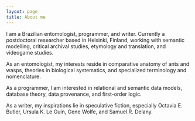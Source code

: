 ```yaml
---
layout: page
title: About me
---
```


I am a Brazilian entomologist, programmer, and writer. Currently a postdoctoral researcher based in Helsinki, Finland, working with semantic modelling, critical archival studies, etymology and translation, and videogame studies.

As an entomologist, my interests reside in comparative anatomy of ants and wasps, theories in biological systematics, and specialized terminology and nomenclature.

As a programmer, I am interested in relational and semantic data models, database theory, data provenance, and first-order logic.

As a writer, my inspirations lie in speculative fiction, especially Octavia E. Butler, Ursula K. Le Guin, Gene Wolfe, and Samuel R. Delany.
